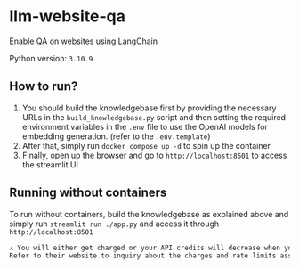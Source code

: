 # llm-website-qa
Enable QA on websites using LangChain

Python version: `3.10.9`

## How to run?
1. You should build the knowledgebase first by providing the necessary URLs in the `build_knowledgebase.py` script and then setting the required environment variables in the `.env` file to use the OpenAI models for embedding generation. (refer to the `.env.template`)
2. After that, simply run `docker compose up -d` to spin up the container
3. Finally, open up the browser and go to `http://localhost:8501` to access the streamlit UI

## Running without containers
To run without containers, build the knowledgebase as explained above and simply run `streamlit run ./app.py` and access it through `http://localhost:8501`

```markdown
⚠️ You will either get charged or your API credits will decrease when you use the OpenAI API Key.  
Refer to their website to inquiry about the charges and rate limits associated with their API.
```

